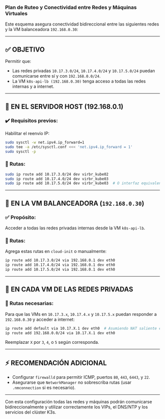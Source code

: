 ### Plan de Ruteo y Conectividad entre Redes y Máquinas Virtuales

Este esquema asegura conectividad bidireccional entre las siguientes redes y la VM balanceadora `192.168.0.30`:

---

## ✅ OBJETIVO

Permitir que:

* Las redes privadas `10.17.3.0/24`, `10.17.4.0/24` y `10.17.5.0/24` puedan comunicarse entre sí y con `192.168.0.0/24`.
* La VM `k8s-api-lb (192.168.0.30)` tenga acceso a todas las redes internas y a internet.

---

## 🔹 EN EL SERVIDOR HOST (192.168.0.1)

### ✔️ Requisitos previos:

Habilitar el reenvío IP:

```bash
sudo sysctl -w net.ipv4.ip_forward=1
sudo tee -a /etc/sysctl.conf <<< 'net.ipv4.ip_forward = 1'
sudo sysctl -p
```

### 🔌 Rutas:

```bash
sudo ip route add 10.17.3.0/24 dev virbr_kube02
sudo ip route add 10.17.4.0/24 dev virbr_kube03
sudo ip route add 10.17.5.0/24 dev virbr_kube03  # O interfaz equivalente
```

---

## 🚀 EN LA VM BALANCEADORA (`192.168.0.30`)

### ✅ Propósito:

Acceder a todas las redes privadas internas desde la VM `k8s-api-lb`.

### 🔌 Rutas:

Agrega estas rutas en `cloud-init` o manualmente:

```bash
ip route add 10.17.3.0/24 via 192.168.0.1 dev eth0
ip route add 10.17.4.0/24 via 192.168.0.1 dev eth0
ip route add 10.17.5.0/24 via 192.168.0.1 dev eth0
```

---

## 🚀 EN CADA VM DE LAS REDES PRIVADAS

### 🔌 Rutas necesarias:

Para que las VMs en `10.17.3.x`, `10.17.4.x` y `10.17.5.x` puedan responder a `192.168.0.30` y acceder a internet:

```bash
ip route add default via 10.17.X.1 dev eth0  # Asumiendo NAT saliente en host
ip route add 192.168.0.0/24 via 10.17.X.1 dev eth0
```

Reemplazar `X` por `3`, `4`, o `5` según corresponda.

---

## ⚡ RECOMENDACIÓN ADICIONAL

* Configurar `firewalld` para permitir ICMP, puertos `80`, `443`, `6443`, y `22`.
* Asegurarse que `NetworkManager` no sobrescriba rutas (usar `.nmconnection` si es necesario).

---

Con esta configuración todas las redes y máquinas podrán comunicarse bidireccionalmente y utilizar correctamente los VIPs, el DNS/NTP y los servicios del clúster K3s.
